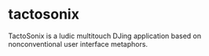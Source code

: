 tactosonix
==========

TactoSonix is a ludic multitouch DJing application based on nonconventional user interface metaphors.